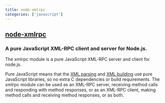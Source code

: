 ```yaml
---
title: node-xmlrpc
categories: ['javascript']
---
```

## [node-xmlrpc](https://github.com/baalexander/node-xmlrpc)

### A pure JavaScript XML-RPC client and server for Node.js.


The xmlrpc module is a pure JavaScript XML-RPC server and client for node.js.

Pure JavaScript means that the [XML parsing](https://github.com/isaacs/sax-js)
and [XML building](https://github.com/robrighter/node-xml) use pure JavaScript
libraries, so no extra C dependencies or build requirements. The xmlrpc module
can be used as an XML-RPC server, receiving method calls and responding with
method responses, or as an XML-RPC client, making method calls and receiving
method responses, or as both.


